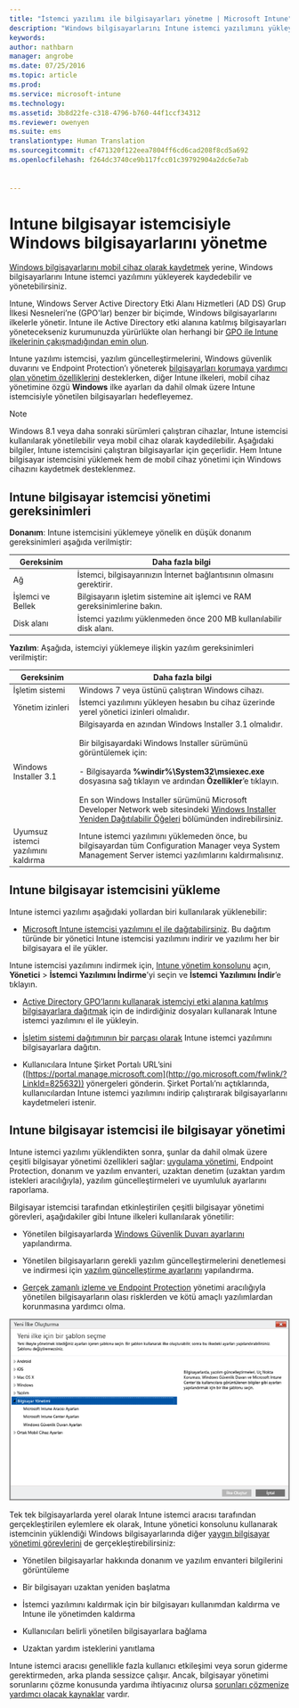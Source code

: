 ```yaml
---
title: "İstemci yazılımı ile bilgisayarları yönetme | Microsoft Intune"
description: "Windows bilgisayarlarını Intune istemci yazılımını yükleyerek yönetin."
keywords: 
author: nathbarn
manager: angrobe
ms.date: 07/25/2016
ms.topic: article
ms.prod: 
ms.service: microsoft-intune
ms.technology: 
ms.assetid: 3b8d22fe-c318-4796-b760-44f1ccf34312
ms.reviewer: owenyen
ms.suite: ems
translationtype: Human Translation
ms.sourcegitcommit: cf471320f122eea7804ff6cd6cad208f8cd5a692
ms.openlocfilehash: f264dc3740ce9b117fcc01c39792904a2dc6e7ab


---
```


# Intune bilgisayar istemcisiyle Windows bilgisayarlarını yönetme
[Windows bilgisayarlarını mobil cihaz olarak kaydetmek](set-up-windows-device-management-with-microsoft-intune.md) yerine, Windows bilgisayarlarını Intune istemci yazılımını yükleyerek kaydedebilir ve yönetebilirsiniz.

Intune, Windows Server Active Directory Etki Alanı Hizmetleri (AD DS) Grup İlkesi Nesneleri’ne (GPO'lar) benzer bir biçimde, Windows bilgisayarlarını ilkelerle yönetir. Intune ile Active Directory etki alanına katılmış bilgisayarları yönetecekseniz kurumunuzda yürürlükte olan herhangi bir [GPO ile Intune ilkelerinin çakışmadığından emin olun](resolve-gpo-and-microsoft-intune-policy-conflicts.md).

Intune yazılımı istemcisi, yazılım güncelleştirmelerini, Windows güvenlik duvarını ve Endpoint Protection’ı yöneterek [bilgisayarları korumaya yardımcı olan yönetim özelliklerini](policies-to-protect-windows-pcs-in-microsoft-intune.md) desteklerken, diğer Intune ilkeleri, mobil cihaz yönetimine özgü **Windows** ilke ayarları da dahil olmak üzere Intune istemcisiyle yönetilen bilgisayarları hedefleyemez.

> [!NOTE]
> Windows 8.1 veya daha sonraki sürümleri çalıştıran cihazlar, Intune istemcisi kullanılarak yönetilebilir veya mobil cihaz olarak kaydedilebilir. Aşağıdaki bilgiler, Intune istemcisini çalıştıran bilgisayarlar için geçerlidir. Hem Intune bilgisayar istemcisini yüklemek hem de mobil cihaz yönetimi için Windows cihazını kaydetmek desteklenmez.

## Intune bilgisayar istemcisi yönetimi gereksinimleri

**Donanım**: Intune istemcisini yüklemeye yönelik en düşük donanım gereksinimleri aşağıda verilmiştir:

|Gereksinim|Daha fazla bilgi|
|---------------|--------------------|
|Ağ|İstemci, bilgisayarınızın İnternet bağlantısının olmasını gerektirir.|
|İşlemci ve Bellek|Bilgisayarın işletim sistemine ait işlemci ve RAM gereksinimlerine bakın.|
|Disk alanı|İstemci yazılımı yüklenmeden önce 200 MB kullanılabilir disk alanı.|

**Yazılım**: Aşağıda, istemciyi yüklemeye ilişkin yazılım gereksinimleri verilmiştir:

|Gereksinim|Daha fazla bilgi|
|---------------|--------------------|
|İşletim sistemi | Windows 7 veya üstünü çalıştıran Windows cihazı. |
|Yönetim izinleri|İstemci yazılımını yükleyen hesabın bu cihaz üzerinde yerel yönetici izinleri olmalıdır.|
|Windows Installer 3.1|Bilgisayarda en azından Windows Installer 3.1 olmalıdır.<br /><br />Bir bilgisayardaki Windows Installer sürümünü görüntülemek için:<br /><br />-   Bilgisayarda **%windir%\System32\msiexec.exe** dosyasına sağ tıklayın ve ardından **Özellikler**’e tıklayın.<br /><br />En son Windows Installer sürümünü Microsoft Developer Network web sitesindeki [Windows Installer Yeniden Dağıtılabilir Öğeleri](http://go.microsoft.com/fwlink/?LinkID=234258) bölümünden indirebilirsiniz.|
|Uyumsuz istemci yazılımını kaldırma|Intune istemci yazılımını yüklemeden önce, bu bilgisayardan tüm Configuration Manager veya System Management Server istemci yazılımlarını kaldırmalısınız.|

## Intune bilgisayar istemcisini yükleme
Intune istemci yazılımı aşağıdaki yollardan biri kullanılarak yüklenebilir:

-  [Microsoft Intune istemcisi yazılımını el ile dağıtabilirsiniz](install-the-windows-pc-client-with-microsoft-intune.md#to-manually-deploy-the-client-software). Bu dağıtım türünde bir yönetici Intune istemcisi yazılımını indirir ve yazılımı her bir bilgisayara el ile yükler.

  Intune istemcisi yazılımını indirmek için, [Intune yönetim konsolunu](https://manage.microsoft.com) açın, **Yönetici** > **İstemci Yazılımını İndirme**’yi seçin ve **İstemci Yazılımını İndir**’e tıklayın.

-  [Active Directory GPO’larını kullanarak istemciyi etki alanına katılmış bilgisayarlara dağıtmak](install-the-windows-pc-client-with-microsoft-intune.md#to-automatically-deploy-the-client-software-by-using-group-policy) için de indirdiğiniz dosyaları kullanarak Intune istemci yazılımını el ile yükleyin.

-  [İşletim sistemi dağıtımının bir parçası olarak](install-the-windows-pc-client-with-microsoft-intune.md#install-the-microsoft-intune-client-software-as-part-of-an-image) Intune istemci yazılımını bilgisayarlara dağıtın.

-  Kullanıcılara Intune Şirket Portalı URL’sini ([https://portal.manage.microsoft.com](http://go.microsoft.com/fwlink/?LinkId=825632)) yönergeleri gönderin. Şirket Portalı’nı açtıklarında, kullanıcılardan Intune istemci yazılımını indirip çalıştırarak bilgisayarlarını kaydetmeleri istenir.

## Intune bilgisayar istemcisi ile bilgisayar yönetimi
Intune istemci yazılımı yüklendikten sonra, şunlar da dahil olmak üzere çeşitli bilgisayar yönetimi özellikleri sağlar: [uygulama yönetimi](deploy-apps-in-microsoft-intune.md), Endpoint Protection, donanım ve yazılım envanteri, uzaktan denetim (uzaktan yardım istekleri aracılığıyla), yazılım güncelleştirmeleri ve uyumluluk ayarlarını raporlama.

Bilgisayar istemcisi tarafından etkinleştirilen çeşitli bilgisayar yönetimi görevleri, aşağıdakiler gibi Intune ilkeleri kullanılarak yönetilir:

-   Yönetilen bilgisayarlarda [Windows Güvenlik Duvarı ayarlarını](help-protect-windows-pcs-using-windows-firewall-policies-in-microsoft-intune.md) yapılandırma.

-   Yönetilen bilgisayarların gerekli yazılım güncelleştirmelerini denetlemesi ve indirmesi için [yazılım güncelleştirme ayarlarını](keep-windows-pcs-up-to-date-with-software-updates-in-microsoft-intune.md) yapılandırma.

-   [Gerçek zamanlı izleme ve Endpoint Protection](help-secure-windows-pcs-with-endpoint-protection-for-microsoft-intune.md) yönetimi aracılığıyla yönetilen bilgisayarların olası risklerden ve kötü amaçlı yazılımlardan korunmasına yardımcı olma.

![Windows bilgisayarlar için ilkeler şablonu](../media/pc_policy_template.png)

Tek tek bilgisayarlarda yerel olarak Intune istemci aracısı tarafından gerçekleştirilen eylemlere ek olarak, Intune yönetici konsolunu kullanarak istemcinin yüklendiği Windows bilgisayarlarında diğer [yaygın bilgisayar yönetimi görevlerini](common-windows-pc-management-tasks-with-the-microsoft-intune-computer-client.md) de gerçekleştirebilirsiniz:

-   Yönetilen bilgisayarlar hakkında donanım ve yazılım envanteri bilgilerini görüntüleme

-   Bir bilgisayarı uzaktan yeniden başlatma

-   İstemci yazılımını kaldırmak için bir bilgisayarı kullanımdan kaldırma ve Intune ile yönetimden kaldırma

-   Kullanıcıları belirli yönetilen bilgisayarlara bağlama

-   Uzaktan yardım isteklerini yanıtlama

Intune istemci aracısı genellikle fazla kullanıcı etkileşimi veya sorun giderme gerektirmeden, arka planda sessizce çalışır. Ancak, bilgisayar yönetimi sorunlarını çözme konusunda yardıma ihtiyacınız olursa [sorunları çözmenize yardımcı olacak kaynaklar](/intune/troubleshoot/troubleshoot-client-setup-in-microsoft-intune) vardır.



<!--HONumber=Aug16_HO4-->


